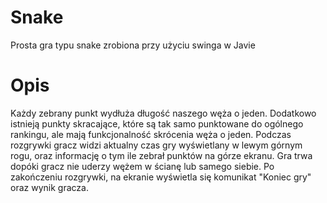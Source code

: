 # Snake
Prosta gra typu snake zrobiona przy użyciu swinga w Javie
# Opis
Każdy zebrany punkt wydłuża długość naszego węża o jeden. Dodatkowo istnieją punkty skracające, które są tak samo punktowane do ogólnego rankingu, ale mają funkcjonalność skrócenia węża o jeden. Podczas rozgrywki gracz widzi aktualny czas gry wyświetlany w lewym górnym rogu, oraz informację o tym ile zebrał punktów na górze ekranu. Gra trwa dopóki gracz nie uderzy wężem w ścianę lub samego siebie. Po zakończeniu rozgrywki, na ekranie wyświetla się komunikat "Koniec gry" oraz wynik gracza.
 
